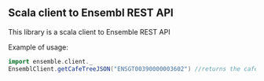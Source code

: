 Scala client to Ensembl REST API
--------------------------------

This library is a scala client to Ensemble REST API

Example of usage:
```scala
import ensemble.client._
EnsemblClient.getCafeTreeJSON("ENSGT00390000003602") //returns the cafe gene tree
```